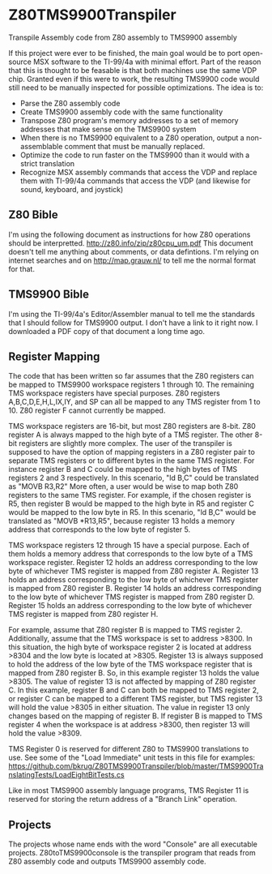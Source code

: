 # Z80TMS9900Transpiler
Transpile Assembly code from Z80 assembly to TMS9900 assembly

If this project were ever to be finished, the main goal would be to port open-source MSX software to the TI-99/4a with minimal effort.
Part of the reason that this is thought to be feasable is that both machines use the same VDP chip. 
Granted even if this were to work, the resulting TMS9900 code would still need to be manually inspected for possible optimizations.
The idea is to:
* Parse the Z80 assembly code
* Create TMS9900 assembly code with the same functionality
* Transpose Z80 program's memory addresses to a set of memory addresses that make sense on the TMS9900 system
* When there is no TMS9900 equivalent to a Z80 operation, output a non-assemblable comment that must be manually replaced.
* Optimize the code to run faster on the TMS9900 than it would with a strict translation
* Recognize MSX assembly commands that access the VDP and replace them with TI-99/4a commands that access the VDP (and likewise for sound, keyboard, and joystick)

## Z80 Bible
I'm using the following document as instructions for how Z80 operations should be interpretted. 
http://z80.info/zip/z80cpu_um.pdf 
This document doesn't tell me anything about comments, or data defintions. 
I'm relying on internet searches and on http://map.grauw.nl/ to tell me the normal format for that.

## TMS9900 Bible
I'm using the TI-99/4a's Editor/Assembler manual to tell me the standards that I should follow for TMS9900 output. 
I don't have a link to it right now.
I downloaded a PDF copy of that document a long time ago.

## Register Mapping
The code that has been written so far assumes that the Z80 registers can be mapped to TMS9900 workspace registers 1 through 10.
The remaining TMS workspace registers have special purposes.
Z80 registers A,B,C,D,E,H,L,IX,IY, and SP can all be mapped to any TMS register from 1 to 10.
Z80 register F cannot currently be mapped.

TMS workspace registers are 16-bit, but most Z80 registers are 8-bit.
Z80 register A is always mapped to the high byte of a TMS register.
The other 8-bit registers are slightly more complex.
The user of the transpiler is supposed to have the option of mapping registers in a Z80 register pair to separate TMS registers or to different bytes in the same TMS register.
For instance register B and C could be mapped to the high bytes of TMS registers 2 and 3 respectively.
In this scenario, "ld B,C" could be translated as "MOVB R3,R2"
More often, a user would be wise to map both Z80 registers to the same TMS register.
For example, if the chosen register is R5, then register B would be mapped to the high byte in R5 and register C would be mapped to the low byte in R5.
In this scenario, "ld B,C" would be translated as "MOVB *R13,R5", because register 13 holds a memory address that corresponds to the low byte of register 5.

TMS workspace registers 12 through 15 have a special purpose.
Each of them holds a memory address that corresponds to the low byte of a TMS workspace register.
Register 12 holds an address corresponding to the low byte of whichever TMS register is mapped from Z80 register A.
Register 13 holds an address corresponding to the low byte of whichever TMS register is mapped from Z80 register B.
Register 14 holds an address corresponding to the low byte of whichever TMS register is mapped from Z80 register D.
Register 15 holds an address corresponding to the low byte of whichever TMS register is mapped from Z80 register H.

For example, assume that Z80 register B is mapped to TMS register 2.
Additionally, assume that the TMS workspace is set to address >8300.
In this situation, the high byte of workspace register 2 is located at address >8304 and the low byte is located at >8305.
Register 13 is always supposed to hold the address of the low byte of the TMS workspace register that is mapped from Z80 register B.
So, in this example register 13 holds the value >8305.
The value of register 13 is not affected by mapping of Z80 register C.
In this example, register B and C can both be mapped to TMS register 2, 
or register C can be mapped to a different TMS register,
but TMS register 13 will hold the value >8305 in either situation.
The value in register 13 only changes based on the mapping of register B.
If register B is mapped to TMS register 4 when the workspace is at address >8300,
then register 13 will hold the value >8309.

TMS Register 0 is reserved for different Z80 to TMS9900 translations to use.
See some of the "Load Immediate" unit tests in this file for examples: https://github.com/bkrug/Z80TMS9900Transpiler/blob/master/TMS9900TranslatingTests/LoadEightBitTests.cs

Like in most TMS9900 assembly language programs,
TMS Register 11 is reserved for storing the return address of a "Branch Link" operation.

## Projects

The projects whose name ends with the word "Console" are all executable projects.
Z80toTMS9900console is the transpiler program that reads from Z80 assembly code and outputs TMS9900 assembly code.
